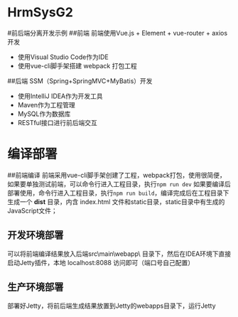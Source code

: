 # HrmSysG2

#前后端分离开发示例
##前端
前端使用Vue.js + Element + vue-router + axios 开发
* 使用Visual Studio Code作为IDE
* 使用vue-cli脚手架搭建 webpack 打包工程

##后端
SSM（Spring+SpringMVC+MyBatis）开发
* 使用IntelliJ IDEA作为开发工具
* Maven作为工程管理
* MySQL作为数据库
* RESTful接口进行前后端交互

# 编译部署
##前端编译
前端采用vue-cli脚手架创建了工程，webpack打包，使用很简便，
如果要单独测试前端，可以命令行进入工程目录，执行`npm run dev`
如果要编译后部署使用，命令行进入工程目录，执行`npm run build`，编译完成后在工程目录下生成一个 **dist** 目录，内含 index.html 文件和static目录，static目录中有生成的 JavaScript文件；

## 开发环境部署
可以将前端编译结果放入后端src\main\webapp\ 目录下，然后在IDEA环境下直接启动Jetty插件，本地 localhost:8088 访问即可（端口号自己配置）
## 生产环境部署
部署好Jetty，将前后端生成结果放置到Jetty的webapps目录下，运行Jetty